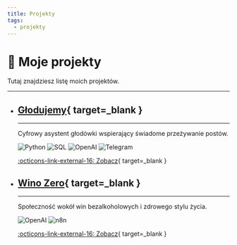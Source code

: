 ```yaml
---
title: Projekty
tags:
  - projekty
---
```


# 🚀 Moje projekty

Tutaj znajdziesz listę moich projektów.

---

<div class="grid cards" markdown>

-   ## [**Głodujemy**](https://glodujemy.pl){ target=_blank } 
    ---
    Cyfrowy asystent głodówki wspierający świadome przeżywanie postów.  
  
    ![Python](https://img.shields.io/badge/-Python-black)
    ![SQL](https://img.shields.io/badge/-PostgresSQL-black) 
    ![OpenAI](https://img.shields.io/badge/-OpenAI-black)
    ![Telegram](https://img.shields.io/badge/-Telegram-black)


    [:octicons-link-external-16: Zobacz](https://glodujemy.pl){ target=_blank }

-   ## [**Wino Zero**](https://winozero.pl){ target=_blank } 
    ---
    Społeczność wokół win bezalkoholowych i zdrowego stylu życia.  

    ![OpenAI](https://img.shields.io/badge/-OpenAI-black)
    ![n8n](https://img.shields.io/badge/-n8n-black)

    [:octicons-link-external-16: Zobacz](https://winozero.pl){ target=_blank }

</div>